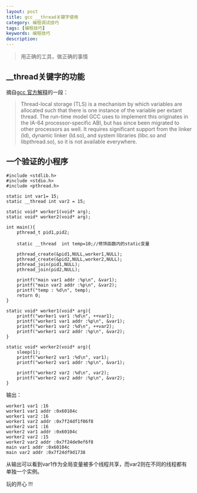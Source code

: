 ```yaml
---
layout: post
title: gcc __thread关键字使用
category: 编程调试技巧
tags: [编程技巧]
keywords: 编程技巧
description: 
---
```


> 用正确的工具，做正确的事情

## __thread关键字的功能

摘自[gcc 官方解释](https://gcc.gnu.org/onlinedocs/gcc-3.4.1/gcc/Thread-Local.html)的一段：

> Thread-local storage (TLS) is a mechanism by which variables are allocated such that there is one instance of the variable per extant thread. The run-time model GCC uses to implement this originates in the IA-64 processor-specific ABI, but has since been migrated to other processors as well. It requires significant support from the linker (ld), dynamic linker (ld.so), and system libraries (libc.so and libpthread.so), so it is not available everywhere.

## 一个验证的小程序

	#include <stdlib.h>  
	#include <stdio.h>  
	#include <pthread.h>  
	
	static int var1= 15; 
	static __thread int var2 = 15; 
	
	static void* worker1(void* arg);  
	static void* worker2(void* arg);  
	
	int main(){  
    	pthread_t pid1,pid2;  
	
    	static __thread  int temp=10;//修饰函数内的static变量  
	
    	pthread_create(&pid1,NULL,worker1,NULL);  
    	pthread_create(&pid2,NULL,worker2,NULL);  
    	pthread_join(pid1,NULL);  
    	pthread_join(pid2,NULL);  
	
    	printf("main var1 addr :%p\n", &var1);
    	printf("main var2 addr :%p\n", &var2);
    	printf("temp : %d\n", temp);
    	return 0;  
	}  	
	
	static void* worker1(void* arg){  
    	printf("worker1 var1 :%d\n", ++var1);
    	printf("worker1 var1 addr :%p\n", &var1);
    	printf("worker1 var2 :%d\n", ++var2);
    	printf("worker1 var2 addr :%p\n", &var2);
	}  
	
	static void* worker2(void* arg){  
    	sleep(1);  
    	printf("worker2 var1 :%d\n", var1); 
    	printf("worker2 var1 addr :%p\n", &var1);
		
    	printf("worker2 var2 :%d\n", var2);
    	printf("worker2 var2 addr :%p\n", &var2);
	}

输出：

	worker1 var1 :16
	worker1 var1 addr :0x60104c
	worker1 var2 :16
	worker1 var2 addr :0x7f24df1f06f8
	worker2 var1 :16
	worker2 var1 addr :0x60104c
	worker2 var2 :15
	worker2 var2 addr :0x7f24de9ef6f8
	main var1 addr :0x60104c
	main var2 addr :0x7f24df9d1738

从输出可以看到var1作为全局变量被多个线程共享，而var2则在不同的线程都有单独一个实例。

玩的开心 !!!
